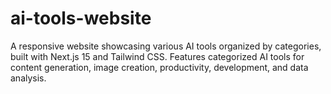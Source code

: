 # ai-tools-website
A responsive website showcasing various AI tools organized by categories, built with Next.js 15 and Tailwind CSS. Features categorized AI tools for content generation, image creation, productivity, development, and data analysis.
